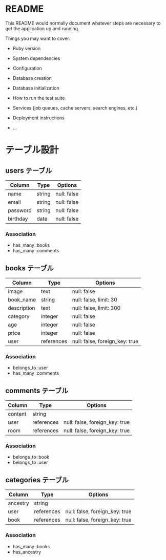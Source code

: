 # README

This README would normally document whatever steps are necessary to get the
application up and running.

Things you may want to cover:

* Ruby version

* System dependencies

* Configuration

* Database creation

* Database initialization

* How to run the test suite

* Services (job queues, cache servers, search engines, etc.)

* Deployment instructions

* ...

# テーブル設計

## users テーブル

| Column   | Type   | Options     |
| -------- | ------ | ----------- |
| name     | string | null: false |
| email    | string | null: false |
| password | string | null: false |
| birthday | date   | null: false |

### Association

- has_many :books
- has_many :comments

## books テーブル

| Column             | Type         | Options                        |
| ------------------ | ------------ | ------------------------------ |
| image              | text         | null: false                    |
| book_name          | string       | null: false, limit: 30         |
| description        | text         | null: false, limit: 300        |
| category           | integer      | null: false                    |
| age                | integer      | null: false                    |
| price              | integer      | null: false                    |
| user               | references   | null: false, foreign_key: true |

### Association

- belongs_to :user
- has_many :comments

## comments テーブル

| Column  | Type       | Options                        |
| ------- | ---------- | ------------------------------ |
| content | string     |                                |
| user    | references | null: false, foreign_key: true |
| room    | references | null: false, foreign_key: true |

### Association

- belongs_to :book
- belongs_to :user

## categories テーブル

| Column   | Type       | Options                        |
| -------- | ---------- | ------------------------------ |
| ancestry | string     |                                |
| user     | references | null: false, foreign_key: true |
| book     | references | null: false, foreign_key: true |

### Association

- has_many :books
- has_ancestry